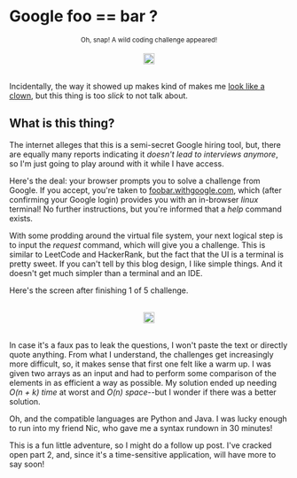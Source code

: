 # Google foo == bar ?

<small style='display: flex; justify-content: center;'>
    Oh, snap! A wild coding challenge appeared!
</small>


<br />

<div style='display: flex; justify-content: center; width: 100%; height: auto;'>
    <a href='/blog/foobar.png'><img style='display: flex; width: 100%; height: auto;' src='/blog/foobar.png'/></a>
</div>


<br />

Incidentally, the way it showed up makes kind of makes me [look like a clown](https://www.linkedin.com/posts/nick-joven_google-activity-7021986275616247809-hLeT?utm_source=share&utm_medium=member_desktop), but this thing is too *slick* to not talk about.

## What is this thing?

The internet alleges that this is a semi-secret Google hiring tool, but, there are equally many reports indicating it *doesn't lead to interviews anymore*, so I'm just going to play around with it while I have access.

Here's the deal: your browser prompts you to solve a challenge from Google. If you accept, you're taken to [foobar.withgoogle.com](https://foobar.withgoogle.com/), which (after confirming your Google login) provides you with an in-browser *linux* terminal! No further instructions, but you're informed that a *help* command exists.

With some prodding around the virtual file system, your next logical step is to input the *request* command, which will give you a challenge. This is similar to LeetCode and HackerRank, but the fact that the UI is a terminal is pretty sweet. If you can't tell by this blog design, I like simple things. And it doesn't get much simpler than a terminal and an IDE.

Here's the screen after finishing 1 of 5 challenge.


<br />

<div style='display: flex; justify-content: center; width: 100%; height: auto;'>
    <a href='/blog/level1.png'><img style='display: flex; width: 100%; height: auto;' src='/blog/level1.png'/></a>
</div>


<br />

In case it's a faux pas to leak the questions, I won't paste the text or directly quote anything. From what I understand, the challenges get increasingly more difficult, so, it makes sense that first one felt like a warm up. I was given two arrays as an input and had to perform some comparison of the elements in as efficient a way as possible. My solution ended up needing *O(n + k) time* at worst and *O(n) space*--but I wonder if there was a better solution.

Oh, and the compatible languages are Python and Java. I was lucky enough to run into my friend Nic, who gave me a syntax rundown in 30 minutes!

This is a fun little adventure, so I might do a follow up post. I've cracked open part 2, and, since it's a time-sensitive application, will have more to say soon!

<br />